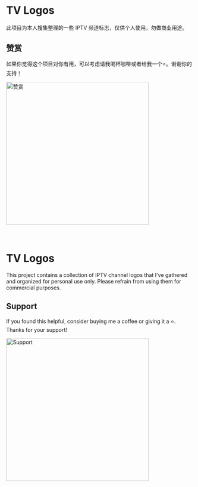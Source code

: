 # TV Logos
此项目为本人搜集整理的一些 IPTV 频道标志，仅供个人使用，勿做商业用途。

## 赞赏
如果你觉得这个项目对你有用，可以考虑请我喝杯咖啡或者给我一个⭐️。谢谢你的支持！

<img width="383" alt="赞赏" src="https://github.com/user-attachments/assets/bdd2226b-6282-439d-be92-5311b6e9d29c">
<br>
<br>
<br>

# TV Logos
This project contains a collection of IPTV channel logos that I've gathered and organized for personal use only. Please refrain from using them for commercial purposes.

## Support
If you found this helpful, consider buying me a coffee or giving it a ⭐️. Thanks for your support!

<img width="383" alt="Support" src="https://github.com/user-attachments/assets/bdd2226b-6282-439d-be92-5311b6e9d29c">
